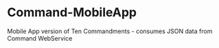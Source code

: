 # Command-MobileApp
Mobile App version of Ten Commandments - consumes JSON data from Command WebService
